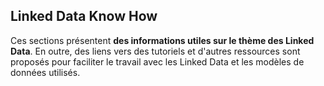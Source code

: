 ## Linked Data Know How

Ces sections présentent **des informations utiles sur le thème des Linked Data**. En outre, des liens vers des tutoriels et d'autres ressources sont proposés pour faciliter le travail avec les Linked Data et les modèles de données utilisés.
